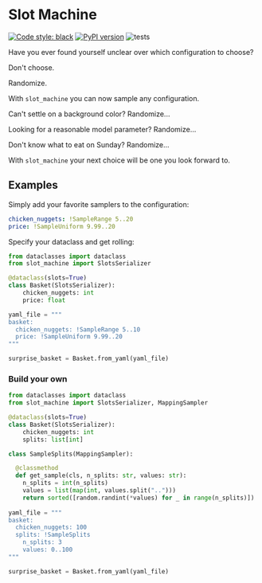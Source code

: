 # Slot Machine

[![Code style: black](https://img.shields.io/badge/code%20style-black-000000.svg)](https://github.com/psf/black)
[![PyPI version](https://badge.fury.io/py/slot-machine-serializers.svg)](https://badge.fury.io/py/slot-machine-serializers)
![tests](https://github.com/sirno/slot_machine/actions/workflows/tests.yml/badge.svg)

Have you ever found yourself unclear over which configuration to choose?

Don't choose.

Randomize.

With `slot_machine` you can now sample any configuration.

Can't settle on a background color? Randomize...

Looking for a reasonable model parameter? Randomize...

Don't know what to eat on Sunday? Randomize...

With `slot_machine` your next choice will be one you look forward to.

## Examples

Simply add your favorite samplers to the configuration:

```yaml
chicken_nuggets: !SampleRange 5..20
price: !SampleUniform 9.99..20
```

Specify your dataclass and get rolling:

```python
from dataclasses import dataclass
from slot_machine import SlotsSerializer

@dataclass(slots=True)
class Basket(SlotsSerializer):
    chicken_nuggets: int
    price: float

yaml_file = """
basket:
  chicken_nuggets: !SampleRange 5..10
  price: !SampleUniform 9.99..20
"""

surprise_basket = Basket.from_yaml(yaml_file)
```

### Build your own

```python
from dataclasses import dataclass
from slot_machine import SlotsSerializer, MappingSampler

@dataclass(slots=True)
class Basket(SlotsSerializer):
    chicken_nuggets: int
    splits: list[int]

class SampleSplits(MappingSampler):

  @classmethod
  def get_sample(cls, n_splits: str, values: str):
    n_splits = int(n_splits)
    values = list(map(int, values.split("..")))
    return sorted([random.randint(*values) for _ in range(n_splits)])
    
yaml_file = """
basket:
  chicken_nuggets: 100
  splits: !SampleSplits
    n_splits: 3
    values: 0..100
"""

surprise_basket = Basket.from_yaml(yaml_file)
```
